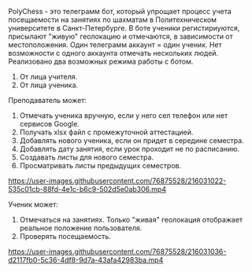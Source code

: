 PolyChess - это телеграмм бот, который упрощает процесс учета посещаемости на занятиях по шахматам в Политехническом университете в Санкт-Петербурге.
В боте ученики регистириуются, присылают "живую" геолокацию и отмечаются, в зависимости от местоположения.
Один телеграмм аккаунт = один ученик. Нет возможности с одного аккаунта отмечать нескольких людей.
Реализовано два возможных режима работы с ботом.
1. От лица учителя.
2. От лица ученика.

Преподаватель может:
1. Отмечать ученика вручную, если у него сел телефон или нет сервисов Google. 
2. Получать xlsx файл с промежуточной аттестацией.
3. Добавлять нового ученика, если он придет в середине семестра.
4. Добавлять дату занятия, если урок проходит не по расписанию.
5. Создавать листы для нового семестра.
6. Просматривать листы предыдущих семестров.



https://user-images.githubusercontent.com/76875528/216031022-535c01cb-88fd-4e1c-b6c9-502d5e0ab306.mp4



Ученик может:
1. Отмечаться на занятиях. Только "живая" геолокация отображает реальное положение пользователя.
2. Проверять посещаемость.


https://user-images.githubusercontent.com/76875528/216031036-d2117fb0-5c36-4df8-9d7a-43afa42983ba.mp4
